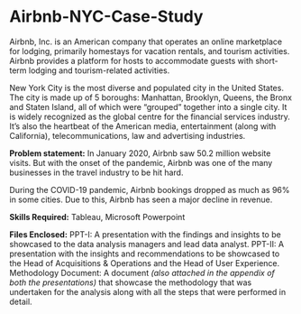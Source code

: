 # Airbnb-NYC-Case-Study

Airbnb, Inc. is an American company that operates an online marketplace for lodging, primarily homestays for vacation rentals, and tourism activities. Airbnb provides a platform for hosts to accommodate guests with short-term lodging and tourism-related activities.

New York City is the most diverse and populated city in the United States. The city is made up of 5 boroughs: Manhattan, Brooklyn, Queens, the Bronx and Staten Island, all of which were “grouped” together into a single city. It is widely recognized as the global centre for the financial services industry. It’s also the heartbeat of the American media, entertainment (along with California), telecommunications, law and advertising industries.

**Problem statement:**
In January 2020, Airbnb saw 50.2 million website visits. But with the onset of the pandemic, Airbnb was one of the many businesses in the travel industry to be hit hard.

During the COVID-19 pandemic, Airbnb bookings dropped as much as 96% in some cities. Due to this, Airbnb has seen a major decline in revenue.

**Skills Required:** Tableau, Microsoft Powerpoint

**Files Enclosed:**
PPT-I: A presentation with the findings and insights to be showcased to the data analysis managers and lead data analyst. 
PPT-II: A presentation with the insights and recommendations to be showcased to the Head of Acquisitions & Operations and the Head of User Experience.
Methodology Document: A document _(also attached in the appendix of both the presentations)_ that showcase the methodology that was undertaken for the analysis along with all the steps that were performed in detail.
